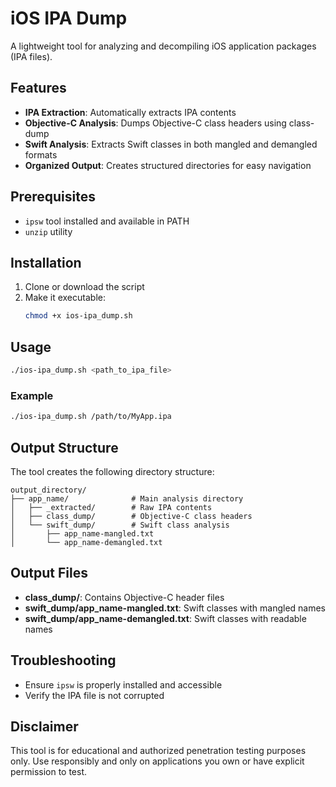 # iOS IPA Dump

A lightweight tool for analyzing and decompiling iOS application packages (IPA files).

## Features

- **IPA Extraction**: Automatically extracts IPA contents
- **Objective-C Analysis**: Dumps Objective-C class headers using class-dump
- **Swift Analysis**: Extracts Swift classes in both mangled and demangled formats
- **Organized Output**: Creates structured directories for easy navigation

## Prerequisites

- `ipsw` tool installed and available in PATH
- `unzip` utility
  
## Installation

1. Clone or download the script
2. Make it executable:
   ```bash
   chmod +x ios-ipa_dump.sh
   ```

## Usage

```bash
./ios-ipa_dump.sh <path_to_ipa_file>
```

### Example

```bash
./ios-ipa_dump.sh /path/to/MyApp.ipa
```

## Output Structure

The tool creates the following directory structure:

```
output_directory/
├── app_name/              # Main analysis directory
│   ├── _extracted/        # Raw IPA contents
│   ├── class_dump/        # Objective-C class headers
│   └── swift_dump/        # Swift class analysis
│       ├── app_name-mangled.txt
│       └── app_name-demangled.txt
```

## Output Files

- **class_dump/**: Contains Objective-C header files
- **swift_dump/app_name-mangled.txt**: Swift classes with mangled names
- **swift_dump/app_name-demangled.txt**: Swift classes with readable names

## Troubleshooting

- Ensure `ipsw` is properly installed and accessible
- Verify the IPA file is not corrupted

## Disclaimer

This tool is for educational and authorized penetration testing purposes only. Use responsibly and only on applications you own or have explicit permission to test.
